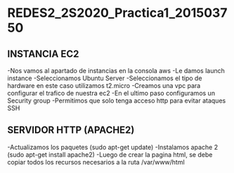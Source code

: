 # REDES2_2S2020_Practica1_201503750
## INSTANCIA EC2
-Nos vamos al apartado de instancias en la consola aws
-Le damos launch instance
-Seleccionamos Ubuntu Server
-Seleccionamos el tipo de hardware en este caso utilizamos t2.micro
-Creamos una vpc para configurar el trafico de nuestra ec2
-En el ultimo paso configuramos un Security group 
-Permitimos que solo tenga acceso http para evitar ataques SSH

## SERVIDOR HTTP (APACHE2)
-Actualizamos los paquetes (sudo apt-get update)
-Instalamos apache 2 (sudo apt-get install apache2)
-Luego de crear la pagina html, se debe copiar todos los recursos necesarios a la ruta
/var/www/html
